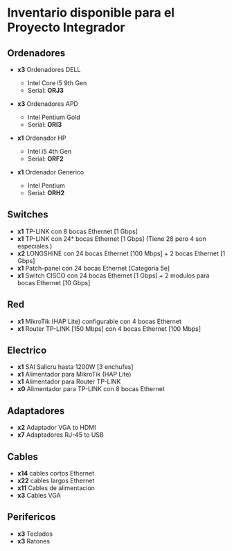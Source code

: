 # Inventario disponible para el Proyecto Integrador

## Ordenadores
- **x3** Ordenadores DELL 
  - Intel Core i5 9th Gen
  - Serial: **ORJ3**

- **x3** Ordenadores APD
  - Intel Pentium Gold
  - Serial: **ORI3**

- **x1** Ordenador HP
  - Intel i5 4th Gen
  - Serial: **ORF2**

- **x1** Ordenador Generico
  - Intel Pentium
  - Serial: **ORH2**

## Switches
- **x1** TP-LINK con 8 bocas Ethernet [1 Gbps]
- **x1** TP-LINK con 24* bocas Ethernet [1 Gbps] (Tiene 28 pero 4 son especiales.)
- **x2** LONGSHINE con 24 bocas Ethernet [100 Mbps] + 2 bocas Ethernet [1 Gbps]
- **x1** Patch-panel con 24 bocas Ethernet [Categoria 5e]
- **x1** Switch CISCO con 24 bocas Ethernet [1 Gbps] + 2 modulos para bocas Ethernet [10 Gbps]

## Red
- **x1** MikroTik (HAP Lite) configurable con 4 bocas Ethernet
- **x1** Router TP-LINK [150 Mbps] con 4 bocas Ethernet [100 Mbps]

## Electrico
- **x1** SAI Salicru hasta 1200W [3 enchufes]
- **x1** Alimentador para MikroTik (HAP Lite)
- **x1** Alimentador para Router TP-LINK
- **x0** Alimentador para TP-LINK con 8 bocas Ethernet

## Adaptadores
- **x2** Adaptador VGA to HDMI
- **x7** Adaptadores RJ-45 to USB

## Cables
- **x14** cables cortos Ethernet
- **x22** cables largos Ethernet
- **x11** Cables de alimentacion
- **x3** Cables VGA

## Perifericos
- **x3** Teclados
- **x3** Ratones
